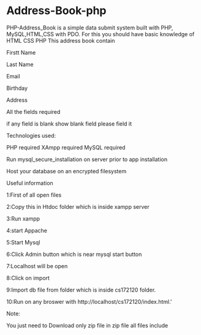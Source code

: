 # Address-Book-php
PHP-Address_Book is a simple data submit system built with PHP, MySQL,HTML,CSS with PDO. For this you should have basic knowledge of HTML CSS PHP This address book contain

Firstt Name

Last Name

Email

Birthday

Address

All the fields required

if any field is blank show blank field please field it

Technologies used:

PHP required XAmpp required MySQL required

Run mysql_secure_installation on server prior to app installation

Host your database on an encrypted filesystem

Useful information

1:First of all open files

2:Copy this in Htdoc folder which is inside xampp server

3:Run xampp

4:start Appache

5:Start Mysql

6:Click Admin button which is near mysql start button

7:Localhost will be open

8:Click on import

9:Import db file from folder which is inside cs172120 folder.

10:Run on any broswer with http://localhost/cs172120/index.html.'

Note:

You just need to Download only zip file in zip file all files include
